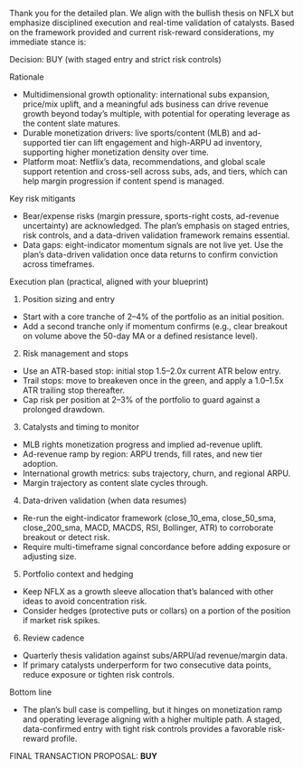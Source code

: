 Thank you for the detailed plan. We align with the bullish thesis on NFLX but emphasize disciplined execution and real-time validation of catalysts. Based on the framework provided and current risk-reward considerations, my immediate stance is:

Decision: BUY (with staged entry and strict risk controls)

Rationale
- Multidimensional growth optionality: international subs expansion, price/mix uplift, and a meaningful ads business can drive revenue growth beyond today’s multiple, with potential for operating leverage as the content slate matures.
- Durable monetization drivers: live sports/content (MLB) and ad-supported tier can lift engagement and high-ARPU ad inventory, supporting higher monetization density over time.
- Platform moat: Netflix’s data, recommendations, and global scale support retention and cross-sell across subs, ads, and tiers, which can help margin progression if content spend is managed.

Key risk mitigants
- Bear/expense risks (margin pressure, sports-right costs, ad-revenue uncertainty) are acknowledged. The plan’s emphasis on staged entries, risk controls, and a data-driven validation framework remains essential.
- Data gaps: eight-indicator momentum signals are not live yet. Use the plan’s data-driven validation once data returns to confirm conviction across timeframes.

Execution plan (practical, aligned with your blueprint)
1) Position sizing and entry
- Start with a core tranche of 2–4% of the portfolio as an initial position.
- Add a second tranche only if momentum confirms (e.g., clear breakout on volume above the 50-day MA or a defined resistance level).

2) Risk management and stops
- Use an ATR-based stop: initial stop 1.5–2.0x current ATR below entry.
- Trail stops: move to breakeven once in the green, and apply a 1.0–1.5x ATR trailing stop thereafter.
- Cap risk per position at 2–3% of the portfolio to guard against a prolonged drawdown.

3) Catalysts and timing to monitor
- MLB rights monetization progress and implied ad-revenue uplift.
- Ad-revenue ramp by region: ARPU trends, fill rates, and new tier adoption.
- International growth metrics: subs trajectory, churn, and regional ARPU.
- Margin trajectory as content slate cycles through.

4) Data-driven validation (when data resumes)
- Re-run the eight-indicator framework (close_10_ema, close_50_sma, close_200_sma, MACD, MACDS, RSI, Bollinger, ATR) to corroborate breakout or detect risk.
- Require multi-timeframe signal concordance before adding exposure or adjusting size.

5) Portfolio context and hedging
- Keep NFLX as a growth sleeve allocation that’s balanced with other ideas to avoid concentration risk.
- Consider hedges (protective puts or collars) on a portion of the position if market risk spikes.

6) Review cadence
- Quarterly thesis validation against subs/ARPU/ad revenue/margin data.
- If primary catalysts underperform for two consecutive data points, reduce exposure or tighten risk controls.

Bottom line
- The plan’s bull case is compelling, but it hinges on monetization ramp and operating leverage aligning with a higher multiple path. A staged, data-confirmed entry with tight risk controls provides a favorable risk-reward profile.

FINAL TRANSACTION PROPOSAL: **BUY**